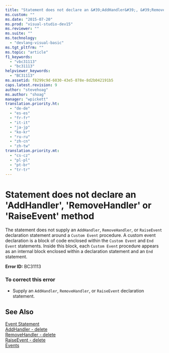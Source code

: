 ```yaml
---
title: "Statement does not declare an &#39;AddHandler&#39;, &#39;RemoveHandler&#39; or &#39;RaiseEvent&#39; method | Microsoft Docs"
ms.custom: ""
ms.date: "2015-07-20"
ms.prod: "visual-studio-dev15"
ms.reviewer: ""
ms.suite: ""
ms.technology: 
  - "devlang-visual-basic"
ms.tgt_pltfrm: ""
ms.topic: "article"
f1_keywords: 
  - "vbc31113"
  - "bc31113"
helpviewer_keywords: 
  - "BC31113"
ms.assetid: f8299c9d-6030-43e5-878e-8d2b042191b5
caps.latest.revision: 9
author: "stevehoag"
ms.author: "shoag"
manager: "wpickett"
translation.priority.ht: 
  - "de-de"
  - "es-es"
  - "fr-fr"
  - "it-it"
  - "ja-jp"
  - "ko-kr"
  - "ru-ru"
  - "zh-cn"
  - "zh-tw"
translation.priority.mt: 
  - "cs-cz"
  - "pl-pl"
  - "pt-br"
  - "tr-tr"
---
```

# Statement does not declare an &#39;AddHandler&#39;, &#39;RemoveHandler&#39; or &#39;RaiseEvent&#39; method
The statement does not supply an `AddHandler`, `RemoveHandler`, or `RaiseEvent` declaration statement around a `Custom Event` procedure. A custom event declaration is a block of code enclosed within the `Custom Event` and `End Event` statements. Inside this block, each `Custom Event` procedure appears as an internal block enclosed within a declaration statement and an `End` statement.  
  
 **Error ID:** BC31113  
  
### To correct this error  
  
-   Supply an `AddHandler`, `RemoveHandler`, or `RaiseEvent` declaration statement.  
  
## See Also  
 [Event Statement](/dotnet/visual-basic/language-reference/statements/event-statement)   
 [AddHandler - delete](http://msdn.microsoft.com/en-us/fc464cf8-582c-48a6-a9c2-185c4c3d5ff8)   
 [RemoveHandler - delete](http://msdn.microsoft.com/en-us/35c17f61-6e22-4b87-b6e1-3ed0c27a88a0)   
 [RaiseEvent - delete](http://msdn.microsoft.com/en-us/7f765da0-5491-40b6-9ed5-24c98f9daad9)   
 [Events](/dotnet/visual-basic/programming-guide/language-features/events/events)